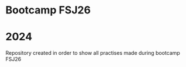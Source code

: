 # Bootcamp FSJ26

# 2024

Repository created in order to show all practises made during bootcamp FSJ26
